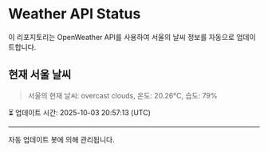 
# Weather API Status

이 리포지토리는 OpenWeather API를 사용하여 서울의 날씨 정보를 자동으로 업데이트합니다.

## 현재 서울 날씨
> 서울의 현재 날씨: overcast clouds, 온도: 20.26°C, 습도: 79%

⏳ 업데이트 시간: 2025-10-03 20:57:13 (UTC)

---
자동 업데이트 봇에 의해 관리됩니다.
